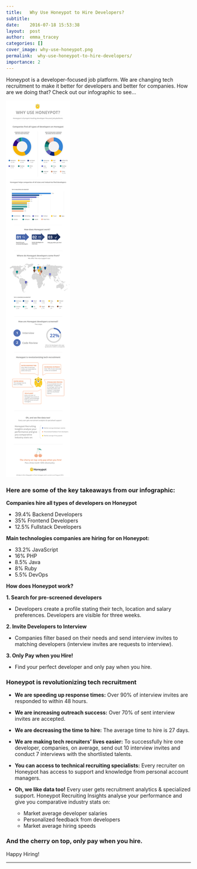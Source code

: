 ```yaml
---
title:   Why Use Honeypot to Hire Developers?
subtitle:
date:    2016-07-18 15:53:38
layout:  post
author:  emma_tracey
categories: []
cover_image: why-use-honeypot.png
permalink:  why-use-honeypot-to-hire-developers/
importance: 2
---
```



Honeypot is a developer-focused job platform. We are changing tech recruitment to make it better for developers and better for companies. How are we doing that? Check out our infographic to see...

<!--more--> 


![why-use-honeypot](/assets/images/why-use-honeypot-infographic.svg)


### Here are some of the key takeaways from our infographic:

**Companies hire all types of developers on Honeypot**

* 39.4% Backend Developers
* 35% Frontend Developers
* 12.5% Fullstack Developers

**Main technologies companies are hiring for on Honeypot:**

* 33.2% JavaScript
* 16% PHP
* 8.5% Java
* 8% Ruby
* 5.5% DevOps

**How does Honeypot work?**

**1. Search for pre-screened developers**

* Developers create a profile stating their tech, location and salary preferences. Developers are visible for three weeks.

**2. Invite Developers to Interview**

* Companies filter based on their needs and send interview invites to matching developers
(interview invites are requests to interview).

**3. Only Pay when you Hire!**

* Find your perfect developer and only pay when you hire. 


### Honeypot is revolutionizing tech recruitment


* **We are speeding up response times:** Over 90% of interview invites are responded to within 48 hours. 

* **We are increasing outreach success:** Over 70% of sent interview invites are accepted. 

* **We are decreasing the time to hire:** The average time to hire is 27 days. 

* **We are making tech recruiters’ lives easier:** To successfully hire one developer, companies, on average, send out 10 interview invites and conduct 7 interviews with the shortlisted talents.

* **You can access to technical recruiting specialists:** Every recruiter on Honeypot has access to support and knowledge from personal account managers. 

* **Oh, we like data too!** Every user gets recruitment analytics & specialized support. Honeypot Recruiting Insights analyse your performance and give you comparative industry stats on: 

	* Market average developer salaries 
	* Personalized feedback from developers 
	* Market average hiring speeds 

### And the cherry on top, only pay when you hire.


Happy Hiring! 

* * *



[1]: https://www.honeypot.io/pages/for_employers?utm_source=blog&utm_medium=organic&utm_term=f&utm_content=160703&utm_campaign=com-no



